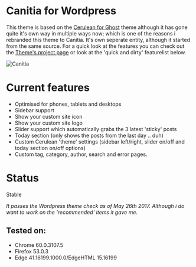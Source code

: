 Canitia for Wordpress
==================
This theme is based on the [Cerulean for Ghost](https://github.com/boumannm/cerulean-for-ghost) theme although it has gone quite it's own way in multiple ways now; which is one of the reasons i rebranded this theme to Canitia. It's own seperate entity, although it started from the same source. For a quick look at the features you can check out the [Theme's project page](http://michaelboumann.info/collection/#canitiawp) or look at the 'quick and dirty' featurelist below.

![Canitia](https://github.com/boumannm/canitia/blob/master/screenshot.png)

# Current features
- Optimised for phones, tablets and desktops
- Sidebar support
- Show your custom site icon
- Show your custom site logo
- Slider support which automatically grabs the 3 latest 'sticky' posts
- Today section (only shows the posts from the last day .. duh)
- Custom Cerulean 'theme' settings (sidebar left/right, slider on/off and today section on/off options)
- Custom tag, category, author, search and error pages. 

# Status
Stable

*It passes the Wordpress theme check as of May 26th 2017. Although i do want to work on the 'recommended' items it gave me.*

## Tested on:
- Chrome 60.0.3107.5
- Firefox 53.0.3
- Edge 41.16199.1000.0/EdgeHTML 15.16199